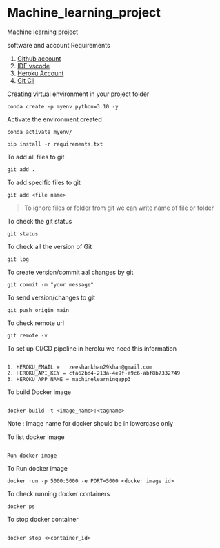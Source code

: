 # Machine_learning_project
Machine learning project 


software and account Requirements

1. [Github account](https://github.com)
2. [IDE vscode](https://code.visualstudio.com)
3. [Heroku Account](https://dashboard.heroku.com/login)
4. [Git Cli](https://git-scm.com/docs/gitcli)


Creating virtual environment in your project folder
```
conda create -p myenv python=3.10 -y

```

Activate the environment created
```
conda activate myenv/

```

```
pip install -r requirements.txt

```

To add all files to git

```
git add .

```

To add specific files to git

```
git add <file name>

```

> To ignore files or folder from git we can write name of file or folder

To check the git status

```
git status

```


To check all the version of Git

```
git log

```

To create version/commit aal changes by git 

```
git commit -m "your message"

```

To send version/changes to git

```
git push origin main

```

To check remote url

```
git remote -v

```

To set up CI/CD pipeline in heroku we need this information

```

1. HEROKU_EMAIL =   zeeshankhan29khan@gmail.com
2. HEROKU_API_KEY = cfa62bd4-213a-4e9f-a9c6-abf8b7332749
3. HEROKU_APP_NAME = machinelearningapp3

```

To build Docker image

```

docker build -t <image_name>:<tagname>

```


Note : Image name for docker should be in lowercase only

To list docker image

```

Run docker image

```

To Run docker image

```
docker run -p 5000:5000 -e PORT=5000 <docker image id>

```

To check running docker containers

```
docker ps

```

To stop docker container

```

docker stop <>container_id>

```